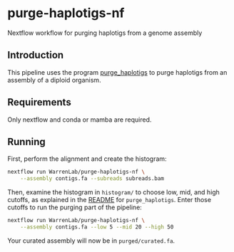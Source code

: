 # purge-haplotigs-nf
Nextflow workflow for purging haplotigs from a genome assembly

## Introduction
This pipeline uses the program 
[purge\_haplotigs](https://bitbucket.org/mroachawri/purge_haplotigs/src/master/)
to purge haplotigs from an assembly of a diploid organism.

## Requirements
Only nextflow and conda or mamba are required.

## Running
First, perform the alignment and create the histogram:
```bash
nextflow run WarrenLab/purge-haplotigs-nf \
    --assembly contigs.fa --subreads subreads.bam
```

Then, examine the histogram in `histogram/` to choose low, mid, and high
cutoffs, as explained in the
[README](https://bitbucket.org/mroachawri/purge_haplotigs/src/master/)
for `purge_haplotigs`. Enter those cutoffs to run the purging part of the
pipeline:
```bash
nextflow run WarrenLab/purge-haplotigs-nf \
    --assembly contigs.fa --low 5 --mid 20 --high 50
```

Your curated assembly will now be in `purged/curated.fa`.

